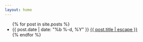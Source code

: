 ```yaml
---
layout: home
---
```


<ul class="post-list">
  {% for post in site.posts %}
    <li class="post-list-item">
      <span class="home-date">{{ post.date | date: "%b %-d, %Y" }}</span>
      <a href="{{ post.url | relative_url }}">{{ post.title | escape }}</a>
    </li>
  {% endfor %}
</ul>

<div class="post-fold-controls">
  <button id="togglePostsButton" style="display: none;">Show More Posts</button>
</div>
